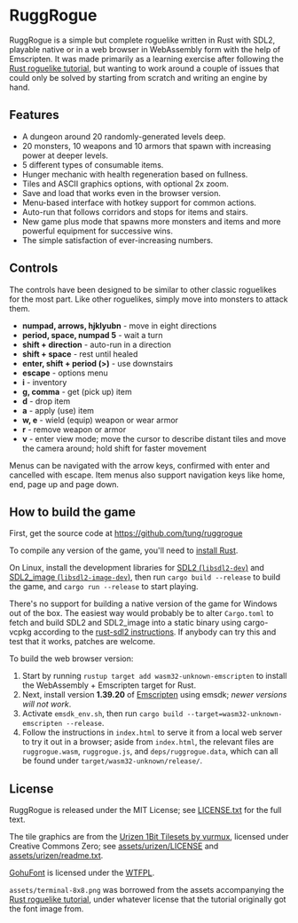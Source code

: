 # RuggRogue

RuggRogue is a simple but complete roguelike written in Rust with SDL2, playable native or in a web browser in WebAssembly form with the help of Emscripten.
It was made primarily as a learning exercise after following the [Rust roguelike tutorial](http://bfnightly.bracketproductions.com/), but wanting to work around a couple of issues that could only be solved by starting from scratch and writing an engine by hand.

## Features

* A dungeon around 20 randomly-generated levels deep.
* 20 monsters, 10 weapons and 10 armors that spawn with increasing power at deeper levels.
* 5 different types of consumable items.
* Hunger mechanic with health regeneration based on fullness.
* Tiles and ASCII graphics options, with optional 2x zoom.
* Save and load that works even in the browser version.
* Menu-based interface with hotkey support for common actions.
* Auto-run that follows corridors and stops for items and stairs.
* New game plus mode that spawns more monsters and items and more powerful equipment for successive wins.
* The simple satisfaction of ever-increasing numbers.

## Controls

The controls have been designed to be similar to other classic roguelikes for the most part.
Like other roguelikes, simply move into monsters to attack them.

* **numpad, arrows, hjklyubn** - move in eight directions
* **period, space, numpad 5** - wait a turn
* **shift + direction** - auto-run in a direction
* **shift + space** - rest until healed
* **enter, shift + period (>)** - use downstairs
* **escape** - options menu
* **i** - inventory
* **g, comma** - get (pick up) item
* **d** - drop item
* **a** - apply (use) item
* **w, e** - wield (equip) weapon or wear armor
* **r** - remove weapon or armor
* **v** - enter view mode; move the cursor to describe distant tiles and move the camera around; hold shift for faster movement

Menus can be navigated with the arrow keys, confirmed with enter and cancelled with escape.
Item menus also support navigation keys like home, end, page up and page down.

## How to build the game

First, get the source code at https://github.com/tung/ruggrogue

To compile any version of the game, you'll need to [install Rust](https://www.rust-lang.org/tools/install).

On Linux, install the development libraries for [SDL2 (`libsdl2-dev`)](https://libsdl.org/) and [SDL2\_image (`libsdl2-image-dev`)](https://www.libsdl.org/projects/SDL_image/), then run `cargo build --release` to build the game, and `cargo run --release` to start playing.

There's no support for building a native version of the game for Windows out of the box.
The easiest way would probably be to alter `Cargo.toml` to fetch and build SDL2 and SDL2\_image into a static binary using cargo-vcpkg according to the [rust-sdl2 instructions](https://github.com/Rust-SDL2/rust-sdl2#windows-linux-and-macos-with-vcpkg).
If anybody can try this and test that it works, patches are welcome.

To build the web browser version:

1. Start by running `rustup target add wasm32-unknown-emscripten` to install the WebAssembly + Emscripten target for Rust.
2. Next, install version **1.39.20** of [Emscripten](https://emscripten.org/docs/getting_started/downloads.html) using emsdk; *newer versions will not work*.
3. Activate `emsdk_env.sh`, then run `cargo build --target=wasm32-unknown-emscripten --release`.
4. Follow the instructions in `index.html` to serve it from a local web server to try it out in a browser; aside from `index.html`, the relevant files are `ruggrogue.wasm`, `ruggrogue.js`, and `deps/ruggrogue.data`, which can all be found under `target/wasm32-unknown/release/`.

## License

RuggRogue is released under the MIT License; see [LICENSE.txt](/LICENSE.txt) for the full text.

The tile graphics are from the [Urizen 1Bit Tilesets by vurmux](https://vurmux.itch.io/urizen-onebit-tilesets), licensed under Creative Commons Zero; see [assets/urizen/LICENSE](/assets/urizen/LICENSE) and [assets/urizen/readme.txt](/assets/urizen/readme.txt).

[GohuFont](https://font.gohu.org/) is licensed under the [WTFPL](http://www.wtfpl.net/about/).

`assets/terminal-8x8.png` was borrowed from the assets accompanying the [Rust roguelike tutorial](http://bfnightly.bracketproductions.com/), under whatever license that the tutorial originally got the font image from.
